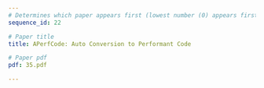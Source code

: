 ```yaml
---
# Determines which paper appears first (lowest number (0) appears first)
sequence_id: 22

# Paper title
title: APerfCode: Auto Conversion to Performant Code

# Paper pdf
pdf: 35.pdf

---
```

